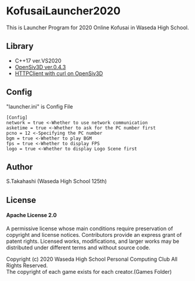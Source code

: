 # KofusaiLauncher2020
This is Launcher Program for 2020 Online Kofusai in Waseda High School.
## Library
- C++17 ver.VS2020<br>
- [OpenSiv3D ver.0.4.3](https://github.com/Siv3D/OpenSiv3D)<br>
- [HTTPClient with curl on OpenSiv3D](https://github.com/Siv3D/OpenSiv3D/issues/482)<br>
## Config
"launcher.ini" is Config File
```
[Config]
network = true <-Whether to use network communication
asketime = true <-Whether to ask for the PC number first
pcno = 12 <-Specifying the PC number
bgm = true <-Whether to play BGM
fps = true <-Whether to display FPS
logo = true <-Whether to display Logo Scene first
```
## Author
S.Takahashi (Waseda High School 125th)
## License
#### Apache License 2.0
A permissive license whose main conditions require preservation of copyright and license notices. Contributors provide an express grant of patent rights. Licensed works, modifications, and larger works may be distributed under different terms and without source code.

Copyright (c) 2020 Waseda High School Personal Computing Club All Rights Reserved.<br>
The copyright of each game exists for each creator.(Games Folder)
